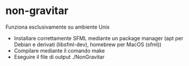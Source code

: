 # non-gravitar
Funziona esclusivamente su ambiente Unix
- Installare correttamente SFML mediante un package manager (apt per Debian e derivati (libsfml-dev), homebrew per MacOS (sfml))
- Compilare mediante il comando make
- Eseguire il file di output ./NonGravitar